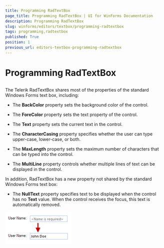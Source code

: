 ```yaml
---
title: Programming RadTextBox
page_title: Programming RadTextBox | UI for WinForms Documentation
description: Programming RadTextBox
slug: winforms/editors/textbox/programming-radtextbox
tags: programming,radtextbox
published: True
position: 1
previous_url: editors-textbox-programming-radtextbox
---
```


# Programming RadTextBox



## 

The Telerik RadTextBox shares most of the properties of the standard Windows Forms text box, including:

* The __BackColor__ property sets the background color of the control. 


* The __ForeColor__ property sets the text property of the control. 


* The __Text__ property sets the current text in the control. 


* The __CharacterCasing__ property specifies whether the user can type upper-case, lower-case, or both. 


* The __MaxLength__ property sets the maximum number of characters that can be typed into the control. 


* The __MultiLine__ property controls whether multiple lines of text can be displayed in the control. 

In addition, RadTextBox has a new property not shared by the standard Windows Forms text box:

* The __NullText__ property specifies text to be displayed when the control has no __Text__ value. When the control receives the focus, this text is automatically removed. 

![editors-textbox-programming-radtextbox 001](images/editors-textbox-programming-radtextbox001.png)
